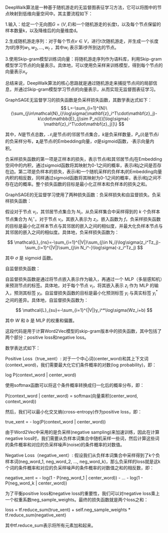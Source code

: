 DeepWalk算法是一种基于随机游走的无监督图表征学习方法，它可以将图中的节点映射到低维向量空间中。其主要流程如下：

1.输入：给定一个无向图$G=(V,E)$和一个随机游走的长度t，以及每个节点保留的样本数量k，以及降维后的向量维度d。

2.生成随机游走序列：对于每个节点$v\in V$，进行t次随机游走，并生成一个长度为t的序列$w_1,w_2,...,w_t$ ，其中$w_i$ 表示第i步所到达的节点。

3.使用Skip-gram模型训练词向量：将随机游走序列作为语料库，利用Skip-gram模型学习节点的向量表示。具体地，可以使用负采样来训练模型，得到每个节点的向量表示$x_v$

总结来说，DeepWalk算法的核心思路就是通过随机游走来捕捉节点间的局部信息，并通过Skip-gram模型学习节点的向量表示，从而实现无监督图表征学习。

GraphSAGE无监督学习的损失函数是负采样损失函数，其数学表达式如下：$$
L=-\sum_{i=1}^{N}\{\sum_{j\in\mathcal{N}_i}\log\sigma(\mathbf{z}_i^T\cdot\mathbf{z}_j)-k\cdot\mathbb{E}_{j\sim P_n(i)}[\log\sigma(-\mathbf{z}_i^T\cdot\mathbf{z}_j)]\}
$$

其中，$N$是节点总数，$\mathcal{N}_i$是节点$i$的邻居节点集合，$k$是负采样数量，$P_n(i)$是节点$i$的负采样分布，$\mathbf{z}_i$是节点$i$的Embedding向量，$\sigma$是sigmoid函数，$\cdot$表示向量内积。 

负采样损失函数的第一项是正样本的损失，表示节点$i$和其邻居节点$j$在Embedding空间中的内积，通过sigmoid函数将其映射为0-1之间的概率，表示$i$和$j$之间是否存在边。第二项是负样本的损失，表示$i$和一个随机采样的负样本$j$的Embedding向量内积的相反数，同样通过sigmoid函数将其映射为0-1之间的概率，表示$i$和$j$之间不存在边的概率。整个损失函数的目标是最小化正样本和负样本的损失之和。

GraphSAGE的无监督学习使用了两种损失函数：负采样损失和自监督损失。负采样损失函数：

假设对于节点 $v_i$，其邻居节点集合为 $N_i$，从负采样集合中采样得到的 $k$ 个负样本节点集合为 $N_i^-$。对于节点 $v_i$，其嵌入表示为 $z_i$，嵌入函数为 $f$。负采样损失函数的目标是最小化正样本节点与其邻居的嵌入之间的相似度，并最大化负样本节点与其邻居的嵌入之间的相似度。具体地，负采样损失函数为：

$$
\mathcal{L}_{ns}=-\sum_{i=1}^{|V|}\sum_{j\in N_i}\log\sigma(z_i^Tz_j)-\sum_{i=1}^{|V|}\sum_{j\in N_i^-}\log\sigma(-z_i^Tz_j)
$$

其中 $\sigma$ 是 sigmoid 函数。

自监督损失函数：

自监督损失函数是通过将节点嵌入表示作为输入，再通过一个 MLP（多层感知机）来预测节点的标签。具体地，对于每个节点 $v_i$，将其嵌入表示 $z_i$ 作为 MLP 的输入，预测其标签 $y_i$。自监督损失函数的目标是最小化预测标签 $y_i$ 与真实标签 $y_i^*$ 之间的差异。具体地，自监督损失函数为：

$$
\mathcal{L}_{su}=-\sum_{i=1}^{|V|}y_i^*\log\sigma(Wz_i+b)
$$

其中 $W$ 和 $b$ 是 MLP 的权重和偏置。



这段代码是用于计算Word2Vec模型的skip-gram版本中的损失函数，其中包括了两个部分：positive loss和negative loss。

数学表达式如下：

Positive Loss（true_xent）:
对于一个中心词(center_word)和其上下文词(context_word)，我们需要最大化它们条件概率的对数(log probability)，即：

log P(context_word | center_word)

使用softmax函数可以将这个条件概率转换成归一化后的概率分布，即：

P(context_word | center_word) = softmax(向量乘积(center_word, context_word))

然后，我们可以最小化交叉熵(cross-entropy)作为positive loss，即：

true_xent = - log(P(context_word | center_word))

由于Word2Vec中采用的是负采样(negative sampling)来加速训练，因此在计算negative loss时，我们需要从负样本词集合中随机采样一些词，然后计算这些词的条件概率和对应的负采样噪声(noise)的条件概率的对数值。

Negative Loss（negative_xent）:
假设我们从负样本词集合中采样得到了k个负样本词(neg_word_1, neg_word_2, ..., neg_word_k)，那么负采样的loss就是这k个词的条件概率和对应的负采样噪声的条件概率的对数值之和的相反数，即：

negative_xent = - log(1 - P(neg_word_1 | center_word)) - ... - log(1 - P(neg_word_k | center_word))

为了平衡positive loss和negative loss的重要性，我们可以对negative loss乘上一个权重系数neg_sample_weights。最终的损失函数就是两个loss之和：

loss = tf.reduce_sum(true_xent) + self.neg_sample_weights * tf.reduce_sum(negative_xent)

其中tf.reduce_sum表示将所有元素加和起来。

